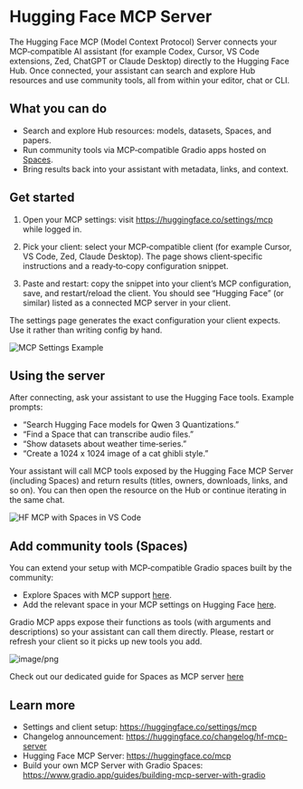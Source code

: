 # Hugging Face MCP Server

The Hugging Face MCP (Model Context Protocol) Server connects your MCP‑compatible AI assistant (for example Codex, Cursor, VS Code extensions, Zed, ChatGPT or Claude Desktop) directly to the Hugging Face Hub. Once connected, your assistant can search and explore Hub resources and use community tools, all from within your editor, chat or CLI.

## What you can do

- Search and explore Hub resources: models, datasets, Spaces, and papers.
- Run community tools via MCP‑compatible Gradio apps hosted on [Spaces](https://hf.co/spaces).
- Bring results back into your assistant with metadata, links, and context.

## Get started

1. Open your MCP settings: visit https://huggingface.co/settings/mcp while logged in.

2. Pick your client: select your MCP‑compatible client (for example Cursor, VS Code, Zed, Claude Desktop). The page shows client‑specific instructions and a ready‑to‑copy configuration snippet.

3. Paste and restart: copy the snippet into your client’s MCP configuration, save, and restart/reload the client. You should see “Hugging Face” (or similar) listed as a connected MCP server in your client.

<Tip>

The settings page generates the exact configuration your client expects. Use it rather than writing config by hand.

</Tip>

![MCP Settings Example](https://huggingface.co/datasets/huggingface/documentation-images/resolve/main/hf-mcp-settings.png)

## Using the server

After connecting, ask your assistant to use the Hugging Face tools. Example prompts:

- “Search Hugging Face models for Qwen 3 Quantizations.”
- “Find a Space that can transcribe audio files.”
- “Show datasets about weather time‑series.”
- “Create a 1024 x 1024 image of a cat ghibli style.”

Your assistant will call MCP tools exposed by the Hugging Face MCP Server (including Spaces) and return results (titles, owners, downloads, links, and so on). You can then open the resource on the Hub or continue iterating in the same chat.

![HF MCP with Spaces in VS Code](https://huggingface.co/datasets/huggingface/documentation-images/resolve/main/hf-mcp-vscode.png)

## Add community tools (Spaces)

You can extend your setup with MCP‑compatible Gradio spaces built by the community:

- Explore Spaces with MCP support [here](https://huggingface.co/spaces?filter=mcp-server).
- Add the relevant space in your MCP settings on Hugging Face [here](https://huggingface.co/settings/mcp).

Gradio MCP apps expose their functions as tools (with arguments and descriptions) so your assistant can call them directly. Please, restart or refresh your client so it picks up new tools you add.

![image/png](https://cdn-uploads.huggingface.co/production/uploads/5f17f0a0925b9863e28ad517/ex9KRpvamn84ZaOlSp_Bj.png)

Check out our dedicated guide for Spaces as MCP server [here](https://huggingface.co/docs/hub/spaces-mcp-servers#add-an-existing-space-to-your-mcp-tools)

## Learn more

- Settings and client setup: https://huggingface.co/settings/mcp
- Changelog announcement: https://huggingface.co/changelog/hf-mcp-server
- Hugging Face MCP Server: https://huggingface.co/mcp
- Build your own MCP Server with Gradio Spaces: https://www.gradio.app/guides/building-mcp-server-with-gradio

